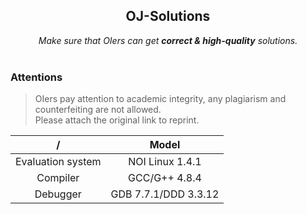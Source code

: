 <h2 align="center">OJ-Solutions</h2>
<div align='center'><i>Make sure that OIers can get <b>correct & high-quality</b> solutions.</i></div>
<br>

### Attentions
>OIers pay attention to academic integrity, any plagiarism and counterfeiting are not allowed.  
>Please attach the original link to reprint.

|         /         |         Model       |
|:----------------: | :------------------:|
| Evaluation system |    NOI Linux 1.4.1  |
|      Compiler     |     GCC/G++ 4.8.4   |
|      Debugger     | GDB 7.7.1/DDD 3.3.12|

